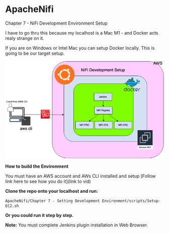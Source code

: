 # ApacheNifi

Chapter 7 - NiFi Development Environment Setup

I have to go thru this because my localhost is a Mac M1 - and Docker acts realy strange on it. 

If you are on Windows or Intel Mac you can setup Docker locally. 
This is going to be our target setup.


![Chapter 7 - NiFi Development Environment Setup](https://github.com/InsightByte/ApacheNifi/blob/main/Chapter%207%20-%20Setting%20Development%20Environment/images/NIFI%20DEVELOPMENT.png)

**How to build the Environment**

You must have an AWS account and AWs CLI installed and setup [Follow link here to see how you do it](link to vid)

**Clone the repo onto your localhost and run:**
```
ApacheNifi/Chapter 7 - Setting Development Environment/scripts/Setup-EC2.sh
```

**Or you could run it step by step.**

**Note:**
You must complete Jenkins plugin installation in Web Browser.
